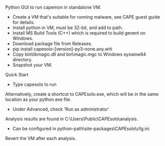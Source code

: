 Python GUI to run capemon in standalone VM.

* Create a VM that's suitable for running malware, see CAPE guest guide for details.
* Install python in VM, must be 32-bit, and add to path.
* Install MS Build Tools (C++) which is required to build gevent on Windows.
* Download package file from Releases.
* pip install capesolo-[version]-py3-none.any.whl
* Copy bin\libmagic.dll and bin\magic.mgc to Windows syswow64 directory.
* Snapshot your VM.

Quick Start 
* Type capesolo <return> to run

Alternatively, create a shortcut to CAPEsolo.exe, which will be in the same location as your python.exe file.
* Under Advanced, check 'Run as administrator'

Analysis results are found in C:\Users\Public\CAPEsolo\analysis.
* Can be configured in python-path\site-packages\CAPEsolo\cfg.ini

Revert the VM after each analysis.